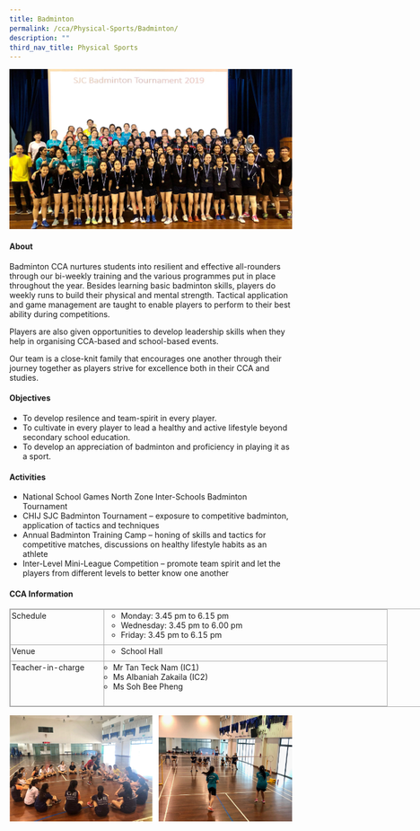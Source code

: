 ```yaml
---
title: Badminton
permalink: /cca/Physical-Sports/Badminton/
description: ""
third_nav_title: Physical Sports
---
```

![](/images/CCA/Physical%20Sports/Badminton/B1.jpg)

#### **About**


Badminton CCA nurtures students into resilient and effective all-rounders through our bi-weekly training and the various programmes put in place throughout the year. Besides learning basic badminton skills, players do weekly runs to build their physical and mental strength. Tactical application and game management are taught to enable players to perform to their best ability during competitions.

  

Players are also given opportunities to develop leadership skills when they help in organising CCA-based and school-based events.

  

Our team is a close-knit family that encourages one another through their journey together as players strive for excellence both in their CCA and studies.

#### **Objectives**


*   To develop resilence and team-spirit in every player.
*   To cultivate in every player to lead a healthy and active lifestyle beyond secondary school education.
*   To develop an appreciation of badminton and proficiency in playing it as a sport.

#### **Activities**


*   National School Games North Zone Inter-Schools Badminton Tournament
*   CHIJ SJC Badminton Tournament – exposure to competitive badminton, application of tactics and techniques
*   Annual Badminton Training Camp – honing of skills and tactics for competitive matches, discussions on healthy lifestyle habits as an athlete
*   Inter-Level Mini-League Competition – promote team spirit and let the players from different levels to better know one another

#### **CCA Information**


<table border="0" cellspacing="0" cellpadding="0" class="iveo_table ives_tab_simple3" style="margin: 0px; outline: 0px; padding: 0px; border-collapse: collapse; border: 1px solid rgb(170, 170, 170); width: 820px;"><tbody style="margin: 0px; outline: 0px; padding: 0px;"><tr style="margin: 0px; outline: 0px; padding: 0px;"><td valign="top" style="margin: 0px; outline: 0px; padding: 2px; text-align: left; border: 1px solid rgb(170, 170, 170); width: 121.25pt;">Schedule<br style="margin: 0px; outline: 0px; padding: 0px;"></td><td valign="top" style="margin: 0px; outline: 0px; padding: 2px; text-align: center; border: 1px solid rgb(170, 170, 170); width: 375.05pt;"><ul style="margin: 0px 0px 0.5em 1em; outline: 0px; padding: 0px;"><li style="margin: 0px; outline: 0px; padding: 0px; list-style: none;"><ul style="margin: 0px 0px 0.5em 1em; outline: 0px; padding: 0px; list-style-type: circle;"><li style="margin: 0px; outline: 0px; padding: 0px; text-align: left;">Monday: 3.45 pm to 6.15 pm</li><li style="margin: 0px; outline: 0px; padding: 0px; text-align: left;">Wednesday: 3.45 pm to 6.00 pm</li><li style="margin: 0px; outline: 0px; padding: 0px; text-align: left;">Friday: 3.45 pm to 6.15 pm</li></ul></li></ul></td></tr><tr style="margin: 0px; outline: 0px; padding: 0px;"><td valign="top" style="margin: 0px; outline: 0px; padding: 2px; text-align: left; border: 1px solid rgb(170, 170, 170); width: 121.25pt;">Venue</td><td valign="top" style="margin: 0px; outline: 0px; padding: 2px; text-align: center; border: 1px solid rgb(170, 170, 170); width: 375.05pt;"><ul style="margin: 0px 0px 0.5em 1em; outline: 0px; padding: 0px;"><li style="margin: 0px; outline: 0px; padding: 0px; list-style: none;"><ul style="margin: 0px 0px 0.5em 1em; outline: 0px; padding: 0px; list-style-type: circle;"><li style="margin: 0px; outline: 0px; padding: 0px; text-align: left;">School Hall</li></ul></li></ul></td></tr><tr style="margin: 0px; outline: 0px; padding: 0px;"><td valign="top" style="margin: 0px; outline: 0px; padding: 2px; text-align: left; border: 1px solid rgb(170, 170, 170); width: 121.25pt;">Teacher-in-charge&nbsp;</td><td style="margin: 0px; outline: 0px; padding: 2px; text-align: center; border: 1px solid rgb(170, 170, 170);"><ul style="margin: 0px 0px 0.5em 1em; outline: 0px; padding: 0px; list-style-type: circle;"><li style="margin: 0px; outline: 0px; padding: 0px; text-align: left;">Mr Tan Teck Nam (IC1)</li><li style="margin: 0px; outline: 0px; padding: 0px; text-align: left;">Ms Albaniah Zakaila (IC2)</li><li style="margin: 0px; outline: 0px; padding: 0px; text-align: left;">Ms Soh Bee Pheng</li></ul>&nbsp;</td></tr></tbody></table>

  

![](/images/CCA/Physical%20Sports/Badminton/B2.png)
